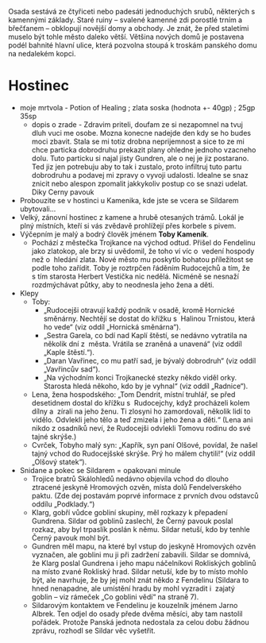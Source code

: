 Osada sestává ze čtyřiceti nebo padesáti jednoduchých srubů, některých s kamennými základy. Staré ruiny – svalené kamenné zdi porostlé trním a břečťanem – obklopují novější domy a obchody. Je znát, že před staletími muselo být tohle město daleko větší. Většina nových domů je postavena podél bahnité hlavní ulice, která pozvolna stoupá k troskám panského domu na nedalekém kopci.
# Hostinec
- moje mrtvola - Potion of Healing ; zlata soska (hodnota +- 40gp) ; 25gp 35sp
	- dopis o zrade - Zdravim priteli,
		doufam ze si nezapomnel na tvuj dluh vuci me osobe. Mozna konecne nadejde den kdy se ho budes moci zbavit. Stala se mi totiz drobna neprijemnost a sice to ze mi chce particka dobrodruhu prekazit plany ohledne jednoho vzacneho dolu. Tuto particku si najal jisty Gundren, ale o nej je jiz postarano. Ted jiz jen potrebuju aby to tak i zustalo, proto infiltruj tuto partu dobrodruhu a podavej mi zpravy o vyvoji udalosti. Idealne se snaz znicit nebo alespon zpomalit jakkykoliv postup co se snazi udelat.
									Diky Cerny pavouk
- Probouzite se v hostinci u Kamenika, kde jste se vcera se Sildarem ubytovali...
- Velký, zánovní hostinec z kamene a hrubě otesaných trámů. Lokál je plný místních, kteří si vás zvědavě prohlížejí přes korbele s pivem.
- Výčepním je malý a bodrý člověk jménem **Toby Kameník**. 
	- Pochází z městečka Trojkance na východ odtud. Přišel do Fendelinu jako zlatokop, ale brzy si uvědomil, že toho ví víc o  vedení hospody než o  hledání zlata. Nové město mu poskytlo bohatou příležitost se podle toho zařídit. Toby je roztrpčen řáděním Rudocejchů a tím, že s tím starosta Herbert Vestička nic nedělá. Nicméně se nesnaží rozdmýchávat půtky, aby to neodnesla jeho žena a děti.
- Klepy
	- Toby:
		- „Rudocejši otravují každý podnik v osadě, kromě Hornické směnárny. Nechtějí se dostat do křížku s  Halinou Trnistou, která ho vede“ (viz oddíl „Hornická směnárna“).
		- „Sestra Garela, co bdí nad Kaplí štěstí, se nedávno vytratila na několik dní z  města. Vrátila se zraněná a unavená“ (viz oddíl „Kaple štěstí.“). 
		- „Daran Vavřinec, co mu patří sad, je bývalý dobrodruh“ (viz oddíl „Vavřincův sad“).
		- „Na východním konci Trojkanecké stezky někdo viděl orky. Starosta hledá někoho, kdo by je vyhnal“ (viz oddíl „Radnice“). 
	- Lena, žena hospodského: „Tom Dendrit, místní truhlář, se před desetidnem dostal do křížku s  Rudocejchy, když procházeli kolem dílny a  zírali na jeho ženu. Ti zlosyni ho zamordovali, několik lidí to vidělo. Odvlekli jeho tělo a teď zmizela i jeho žena a děti.“ (Lena ani nikdo z osadníků neví, že Rudocejši odvlekli Tomovu rodinu do své tajné skrýše.) 
	- Cvrček, Tobyho malý syn: „Kapřík, syn paní Olšové, povídal, že našel tajný vchod do Rudocejšské skrýše. Prý ho málem chytili!“ (viz oddíl „Olšový statek“). 
- Snidane a pokec se Sildarem = opakovani minule
	- Trojice bratrů Skálohledů nedávno objevila vchod do dlouho ztracené jeskyně Hromových ozvěn, místa dolů Fendelverského paktu. (Zde dej postavám poprvé informace z prvních dvou odstavců oddílu „Podklady.“)
	- Klarg, gobří vůdce gobliní skupiny, měl rozkazy k přepadení Gundrena. Sildar od goblinů zaslechl, že Černý pavouk poslal rozkaz, aby byl trpaslík poslán k němu. Sildar netuší, kdo by tenhle Černý pavouk mohl být.
	- Gundren měl mapu, na které byl vstup do jeskyně Hromových ozvěn vyznačen, ale goblini mu ji při zadržení zabavili. Sildar se domnívá, že Klarg poslal Gundrena i jeho mapu náčelníkovi Rokliských goblinů na místo zvané Rokliský hrad. Sildar netuší, kde by to místo mohlo být, ale navrhuje, že by jej mohl znát někdo z Fendelinu (Sildara to hned nenapadne, ale umístění hradu by mohl vyzradit i  zajatý goblin – viz rámeček „Co goblini vědí“ na straně 7). 
	- Sildarovým kontaktem ve Fendelinu je kouzelník jménem Jarno Albrek. Ten odjel do osady přede dvěma měsíci, aby tam nastolil pořádek. Protože Panská jednota nedostala za celou dobu žádnou zprávu, rozhodl se Sildar věc vyšetřit.


